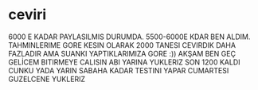 ceviri
======
6000 E KADAR PAYLASILMIS DURUMDA. 5500-6000E KDAR BEN ALDIM. TAHMINLERIME GORE KESIN OLARAK 2000 TANESI CEVIRDIK DAHA FAZLADIR AMA SUANKI YAPTIKLARIMIZA GORE :)) AKŞAM BEN GEÇ GELİCEM BITIRMEYE CALISIN ABI YARINA YUKLERIZ SON 1200 KALDI CUNKU YADA YARIN SABAHA KADAR TESTINI YAPAR CUMARTESI GUZELCENE YUKLERIZ
